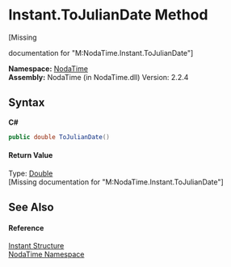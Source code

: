 # Instant.ToJulianDate Method 
 

\[Missing <summary> documentation for "M:NodaTime.Instant.ToJulianDate"\]

**Namespace:**&nbsp;<a href="N_NodaTime">NodaTime</a><br />**Assembly:**&nbsp;NodaTime (in NodaTime.dll) Version: 2.2.4

## Syntax

**C#**<br />
``` C#
public double ToJulianDate()
```


#### Return Value
Type: <a href="http://msdn2.microsoft.com/en-us/library/643eft0t" target="_blank">Double</a><br />\[Missing <returns> documentation for "M:NodaTime.Instant.ToJulianDate"\]

## See Also


#### Reference
<a href="T_NodaTime_Instant">Instant Structure</a><br /><a href="N_NodaTime">NodaTime Namespace</a><br />